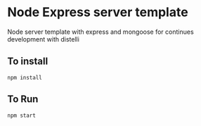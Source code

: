 # Node Express server template
Node server template with express and mongoose for continues development with distelli

## To install

`npm install`

## To Run

`npm start`
